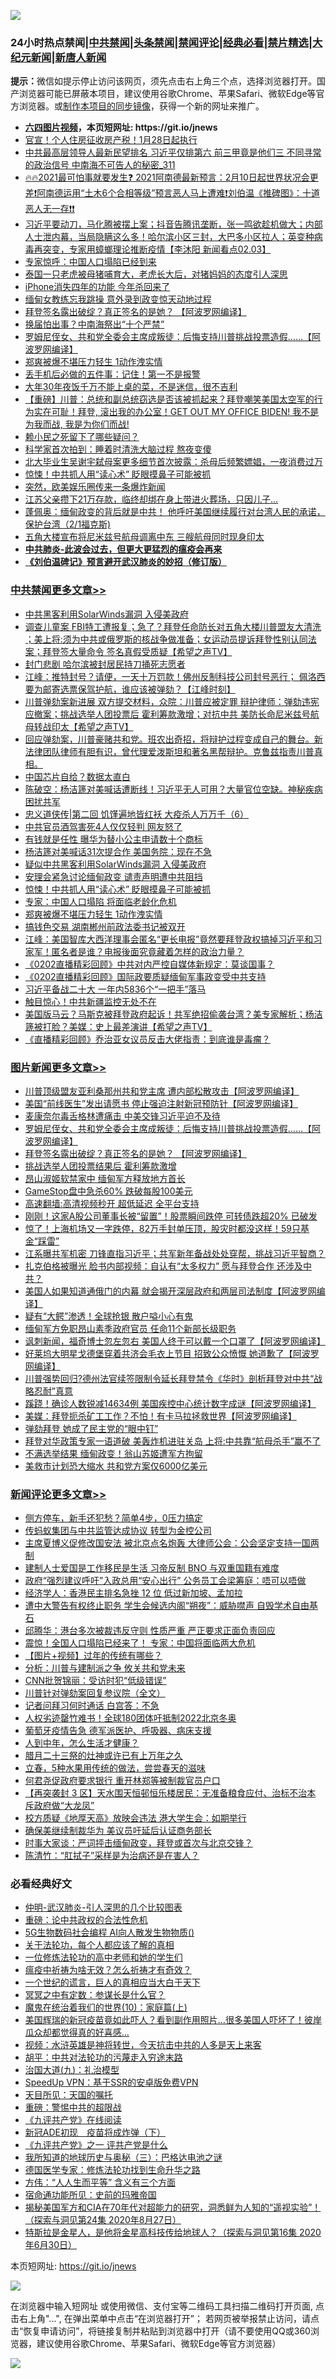 ![](https://raw.githubusercontent.com/fqnews/bnews/master/64photo/fqnews-qr.jpg)

<div id="tt">
<h3>24小时热点禁闻|<a href="#%E4%B8%AD%E5%85%B1%E7%A6%81%E9%97%BB%E6%9B%B4%E5%A4%9A%E6%96%87%E7%AB%A0">中共禁闻</a>|<a href="#%E5%9B%BE%E7%89%87%E6%96%B0%E9%97%BB%E6%9B%B4%E5%A4%9A%E6%96%87%E7%AB%A0">头条禁闻</a>|<a href="#%E6%96%B0%E9%97%BB%E8%AF%84%E8%AE%BA%E6%9B%B4%E5%A4%9A%E6%96%87%E7%AB%A0">禁闻评论|<a href="#%E5%BF%85%E7%9C%8B%E7%BB%8F%E5%85%B8%E5%A5%BD%E6%96%87">经典必看|<a href="/video.md#%E7%A6%81%E7%89%87%E7%B2%BE%E9%80%89">禁片精选</a>|<a href="https://github.com/fqnews/djy/blob/master/gb/nf1351518.md#1">大纪元新闻</a>|<a href="https://github.com/fqnews/ntdtv/blob/master/gb/prog204.md#1">新唐人新闻</a></h3>
<div><b>提示：</b>微信如提示停止访问该网页，须先点击右上角三个点，选择浏览器打开。国产浏览器可能已屏蔽本项目，建议使用谷歌Chrome、苹果Safari、微软Edge等官方浏览器。或<a href="https://github.com/fqnews/bnews/blob/master/%E5%88%B6%E4%BD%9Cgit%E7%A6%81%E9%97%BB%E9%95%9C%E5%83%8F.md">制作本项目的同步镜像</a>，获得一个新的网址来推广。</div>
<ul>
<li><b><a href="http://d1.bdrive.tk/64.mp4" target="_blank">六四图片视频</a>，本页短网址: https://git.io/jnews</b></li>
<li><a href="/lifebaike/20210203/1480355.md">官宣！个人住房征收房产税！1月28日起执行</a></li>
<li><a href="/comments/20210203/1480270.md">中共最高层领导人最新民望排名 习近平仅排第六 前三甲竟是他们三 不同寻常的政治信号 中南海不可告人的秘密_311</a></li>
<li><a href="/cbnews/20210203/1480312.md">🔥🔥2021最可怕事就要发生❓ 2021阿南德最新预言：2月10日起世界状况会更差❗阿南德运用“土木6个合相等级”预言恶人马上遭难❗刘伯温《推碑图》：十道恶人无一存❗❗</a></li>
<li><a href="/bannedvideo/20210203/1480261.md">习近平要动刀，马化腾被摆上案；抖音告腾讯垄断，张一鸣欲趁机做大；内部人士泄内幕，当局隐瞒这么多！哈尔滨小区三封，大巴多小区拉人；英变种病毒再突变，专家用蟑螂理论推断疫情【李沐阳 新闻看点02.03】</a></li>
<li><a href="/ssgc/20210203/1480268.md">专家惊呼：中国人口塌陷已经到来</a></li>
<li><a href="/funmedia/20210203/1480349.md">泰国一只老虎被母猪哺育大，老虎长大后，对猪妈妈的态度引人深思</a></li>
<li><a href="/cnnews/20210203/1480699.md">iPhone消失四年的功能 今年杀回来了</a></li>
<li><a href="/worldnews/20210203/1480282.md">缅甸女教练忘我跳操 意外录到政变惊天动地过程</a></li>
<li><a href="/topimagenews/20210203/1480482.md">拜登签名露出破绽？真正签名的是她？ 【阿波罗网编译】</a></li>
<li><a href="/cbnews/20210203/1480546.md">换届怕出事？中南海祭出“十个严禁”</a></li>
<li><a href="/topimagenews/20210203/1480723.md">罗姆尼侄女、共和党全委会主席成叛徒：后悔支持川普挑战投票造假……【阿波罗网编译】</a></li>
<li><a href="/cbnews/20210203/1480615.md">郑爽被爆不堪压力轻生 1动作洩实情</a></li>
<li><a href="/cnnews/20210203/1480604.md">丢手机后必做的五件事：记住！第一不是报警</a></li>
<li><a href="/lifebaike/20210203/1480453.md">大年30年夜饭千万不能上桌的菜，不是迷信，很不吉利</a></li>
<li><a href="/bannedvideo/20210203/1480548.md">【重磅】川普：总统和副总统窃选是否该被抓起来？拜登嘲笑美国太空军的行为实在可耻！拜登, 滚出我的办公室！GET OUT MY OFFICE BIDEN!  我不是为我而战, 我是为你们而战!</a></li>
<li><a href="/cnnews/20210203/1480557.md">赖小民之死留下了哪些疑问？</a></li>
<li><a href="/cnnews/20210203/1480265.md">科学家首次拍到：睡着时清洗大脑过程 熬夜变傻</a></li>
<li><a href="/lifebaike/20210203/1480333.md">北大毕业生吴谢宇弑母案更多细节首次披露：杀母后频繁嫖娼，一夜消费过万</a></li>
<li><a href="/cbnews/20210203/1480667.md">惊悚！中共抓人用“读心术” 眨眼摸鼻子可能被抓</a></li>
<li><a href="/yule/20210203/1480606.md">突然，欧美娱乐圈传来一条爆炸新闻</a></li>
<li><a href="/lifebaike/20210203/1480334.md">江苏父亲攒下21万存款，临终却绑在身上带进火葬场，只因儿子...</a></li>
<li><a href="/bannedvideo/20210203/1480495.md">蓬佩奥：缅甸政变的背后就是中共！ 他呼吁美国继续履行对台湾人民的承诺，保护台湾（2/1福克斯)</a></li>
<li><a href="/headline/20210203/1480582.md">五角大楼宣布将尼米兹号航母调离中东 三艘航母同时现身印太</a></li>
<li><b><a href="/comments/20200211/1275071.md" target="_blank">中共肺炎-此波会过去，但更大更猛烈的瘟疫会再来</a></b></li>
<li><b><a href="/comments/20200207/1272816.md" target="_blank">《刘伯温碑记》预言避开武汉肺炎的妙招（修订版）</a></b></li>
</ul>
</div>

<div class="catlist">
<h3><a href="/cbnews/" target="_blank">中共禁闻</a><span><a href="/cbnews/" target="_blank" rel="nofollow">更多文章>></a></span></h3>
<ul>
<li><a href="/cbnews/20210204/1480938.md" target="_blank">中共黑客利用SolarWinds漏洞 入侵美政府</a></li>
<li><a href="/cbnews/20210204/1480928.md" target="_blank">调查儿童案  FBI特工遭报复；急了？拜登任命防长对五角大楼川普盟友大清洗 ；美上将:须为中共或俄罗斯的核战争做准备；女运动员提诉拜登性别认同法案；拜登签大量命令 签名真假受质疑【希望之声TV】</a></li>
<li><a href="/cbnews/20210203/1480861.md" target="_blank">封门悲剧 哈尔滨被封居民持刀捅死志愿者</a></li>
<li><a href="/cbnews/20210203/1480858.md" target="_blank">江峰：推特封号？请便，一天十万罚款！佛州反制科技公司封号恶行； 佩洛西要为邮寄选票保驾护航，谁应该被弹劾？【江峰时刻】</a></li>
<li><a href="/cbnews/20210203/1480786.md" target="_blank">川普弹劾案新进展 双方提交材料，众院：川普应被定罪 辩护律师：弹劾违宪应撤案；挑战选举人团投票后 霍利筹款激增；对抗中共 美防长命尼米兹号航母转战印太【希望之声TV】</a></li>
<li><a href="/cbnews/20210203/1480774.md" target="_blank">回应弹劾案，川普豪赌共和党。班农出奇招，将辩护过程变成自己的舞台。新法律团队律师有胆有识，曾代理爱泼斯坦和著名黑帮辩护。克鲁兹指责川普真相。</a></li>
<li><a href="/cbnews/20210203/1480751.md" target="_blank">中国芯片自给？数据太直白</a></li>
<li><a href="/cbnews/20210203/1480745.md" target="_blank">陈破空：杨洁篪对美喊话遭断线！习近平无人可用？大量官位空缺。神秘疾病困扰共军</a></li>
<li><a href="/cbnews/20210203/1480653.md" target="_blank">忠义道侠传|第二回 饥馑遍地皆红袄 大疫杀人万万千（6）</a></li>
<li><a href="/cbnews/20210203/1480737.md" target="_blank">中共官员酒驾害死4人仅仅轻判 网友怒了</a></li>
<li><a href="/cbnews/20210203/1480696.md" target="_blank">有钱就是任性 曝华为替小公主申请数十个商标</a></li>
<li><a href="/cbnews/20210203/1480680.md" target="_blank">杨洁篪对美喊话31次提合作 美国务院：现在不急</a></li>
<li><a href="/cbnews/20210203/1480669.md" target="_blank">疑似中共黑客利用SolarWinds漏洞 入侵美政府</a></li>
<li><a href="/cbnews/20210203/1480668.md" target="_blank">安理会紧急讨论缅甸政变 谴责声明遭中共阻挡</a></li>
<li><a href="/cbnews/20210203/1480667.md" target="_blank">惊悚！中共抓人用“读心术” 眨眼摸鼻子可能被抓</a></li>
<li><a href="/cbnews/20210203/1480631.md" target="_blank">专家：中国人口塌陷 将面临老龄化危机</a></li>
<li><a href="/cbnews/20210203/1480615.md" target="_blank">郑爽被爆不堪压力轻生 1动作洩实情</a></li>
<li><a href="/cbnews/20210203/1480614.md" target="_blank">搞钱色交易 湖南郴州前政法委书记被双开</a></li>
<li><a href="/cbnews/20210203/1480612.md" target="_blank">江峰：美国智库大西洋理事会匿名“更长电报”竟然要拜登政权搞掉习近平和习家军！匿名者是谁？电报後面究竟藏着怎样的政治力量？</a></li>
<li><a href="/cbnews/20210203/1480602.md" target="_blank">《0202直播精彩回顾》中共对内严控自媒体新规定：莫谈国事？</a></li>
<li><a href="/cbnews/20210203/1480595.md" target="_blank">《0202直播精彩回顾》国际政要质疑缅甸军事政变受中共支持</a></li>
<li><a href="/cbnews/20210203/1480594.md" target="_blank">习近平备战二十大 一年内5836个“一把手”落马</a></li>
<li><a href="/cbnews/20210203/1480559.md" target="_blank">触目惊心！中共新疆监控无处不在</a></li>
<li><a href="/cbnews/20210203/1480554.md" target="_blank">美国版马云？马斯克被拜登政府起诉！共军绝招偷袭台湾？美专家解析；杨洁篪被打脸？美媒：史上最差演讲【希望之声TV】</a></li>
<li><a href="/cbnews/20210203/1480553.md" target="_blank">《直播精彩回顾》乔治亚女议员反击大佬指责：到底谁是毒瘤？</a></li>

</ul>
</div>
<div class="catlist">
<h3><a href="/topimagenews/" target="_blank">图片新闻</a><span><a href="/topimagenews/" target="_blank" rel="nofollow">更多文章>></a></span></h3>
<ul>
<li><a href="/topimagenews/20210203/1480843.md" target="_blank">川普顶级盟友亚利桑那州共和党主席 遭内部松散攻击【阿波罗网编译】</a></li>
<li><a href="/topimagenews/20210203/1480749.md" target="_blank">美国“前线医生”发出请愿书 停止强迫注射新冠预防针【阿波罗网编译】</a></li>
<li><a href="/topimagenews/20210203/1480748.md" target="_blank">麦康奈尔毒舌格林遭痛击 中美交锋习近平迫不及待</a></li>
<li><a href="/topimagenews/20210203/1480723.md" target="_blank">罗姆尼侄女、共和党全委会主席成叛徒：后悔支持川普挑战投票造假……【阿波罗网编译】</a></li>
<li><a href="/topimagenews/20210203/1480482.md" target="_blank">拜登签名露出破绽？真正签名的是她？ 【阿波罗网编译】</a></li>
<li><a href="/topimagenews/20210203/1480377.md" target="_blank">挑战选举人团投票结果后 霍利筹款激增</a></li>
<li><a href="/topimagenews/20210203/1480205.md" target="_blank">昂山淑姬软禁家中 缅甸军方释放地方首长</a></li>
<li><a href="/topimagenews/20210203/1480192.md" target="_blank">GameStop盘中急杀60% 跌破每股100美元</a></li>
<li><a href="/comments/20210202/1479954.md" target="_blank">高速翻墙:高清视频秒开 超低延迟 全平台支持</a></li>
<li><a href="/topimagenews/20210202/1479880.md" target="_blank">刚刚！这家A股公司董事长被“留置”！股票瞬间跌停 可转债跌超20% 已破发</a></li>
<li><a href="/topimagenews/20210202/1479879.md" target="_blank">惊了！上海机场又一字跌停，82万手封单压顶，股灾时都没这样！59只基金“踩雷”</a></li>
<li><a href="/topimagenews/20210202/1479708.md" target="_blank">江系曝共军机密 刀锋直指习近平；共军新年备战处处穿帮，挑战习近平智商？</a></li>
<li><a href="/topimagenews/20210202/1479667.md" target="_blank">扎克伯格被曝光 脸书内部视频：自认有“太多权力” 愿与拜登合作 还涉及中共？</a></li>
<li><a href="/topimagenews/20210202/1479544.md" target="_blank">美国人如果知道通俄门的内幕 就会揭开深层政府和两层司法制度【阿波罗网编译】</a></li>
<li><a href="/topimagenews/20210202/1479491.md" target="_blank">疑有“大鳄”渗透！全球抢银 散户嗌小心有鬼</a></li>
<li><a href="/topimagenews/20210202/1479451.md" target="_blank">缅甸军方免职昂山素季政府官员 任命11个新部长级职务</a></li>
<li><a href="/topimagenews/20210201/1479276.md" target="_blank">讽刺新闻，福奇博士忽左忽右 美国人终于可以戴一个口罩了【阿波罗网编译】</a></li>
<li><a href="/topimagenews/20210201/1479250.md" target="_blank">好莱坞大明星戈德堡穿着共济会毛衣上节目 招致公众愤慨 她道歉了【阿波罗网编译】</a></li>
<li><a href="/topimagenews/20210201/1479236.md" target="_blank">川普强势回归?德州法官续签限制令延长拜登禁令《华时》剖析拜登对中共“战略忍耐”真意</a></li>
<li><a href="/topimagenews/20210201/1479128.md" target="_blank">蹊跷！确诊人数锐减14634例 美国疾控中心统计数字成谜【阿波罗网编译】</a></li>
<li><a href="/topimagenews/20210201/1479046.md" target="_blank">美媒：拜登扼杀矿工工作？不怕！有卡马拉拯救世界【阿波罗网编译】</a></li>
<li><a href="/topimagenews/20210201/1478907.md" target="_blank">弹劾拜登 她成了民主党的“眼中钉”</a></li>
<li><a href="/topimagenews/20210201/1478874.md" target="_blank">拜登对华政策专家一语道破 美轰炸机进驻关岛 上将:中共靠“航母杀手”赢不了</a></li>
<li><a href="/topimagenews/20210201/1478873.md" target="_blank">不满选举结果 缅甸政变！翁山苏姬遭军方拘留</a></li>
<li><a href="/topimagenews/20210201/1478808.md" target="_blank">美救市计划恐大缩水 共和党方案仅6000亿美元</a></li>

</ul>
</div>
<div class="catlist">
<h3><a href="/comments/" target="_blank">新闻评论</a><span><a href="/comments/" target="_blank" rel="nofollow">更多文章>></a></span></h3>
<ul>
<li><a href="/comments/20210204/1480937.md" target="_blank">侧方停车，新手还犯愁？简单4步，0压力搞定</a></li>
<li><a href="/comments/20210204/1480924.md" target="_blank">传蚂蚁集团与中共监管达成协议 转型为金控公司</a></li>
<li><a href="/comments/20210204/1480922.md" target="_blank">主席夏博义促修改国安法 被北京点名炮轰 大律师公会：公会坚定支持一国两制</a></li>
<li><a href="/comments/20210204/1480921.md" target="_blank">建制人士爱国是工作移民是生活 习帝反制 BNO 与双重国籍有难度</a></li>
<li><a href="/comments/20210204/1480920.md" target="_blank">政府“强烈建议呼吁”入政总用“安心出行” 公务员工会梁筹庭：唔可以唔做</a></li>
<li><a href="/comments/20210204/1480919.md" target="_blank">经济学人：香港民主排名急挫 12 位 低过新加坡、孟加拉</a></li>
<li><a href="/comments/20210204/1480918.md" target="_blank">遭中大警告有权终止职务 学生会候选内阁“朔夜”：威胁噤声 自毁学术自由基石</a></li>
<li><a href="/comments/20210204/1480917.md" target="_blank">邱腾华：港台多次被裁违反守则 性质严重 严正要求正面负责回应</a></li>
<li><a href="/comments/20210204/1480916.md" target="_blank">震惊！全国人口塌陷已经来了！ 专家：中国将面临两大危机</a></li>
<li><a href="/comments/20210204/1480915.md" target="_blank">【图片+视频】过年的传统有哪些？</a></li>
<li><a href="/comments/20210204/1480906.md" target="_blank">分析：川普与建制派之争 攸关共和党未来</a></li>
<li><a href="/comments/20210204/1480905.md" target="_blank">CNN批贺锦丽：受访时犯“低级错误”</a></li>
<li><a href="/comments/20210204/1480901.md" target="_blank">川普针对弹劾案回复参议院（全文）</a></li>
<li><a href="/comments/20210204/1480900.md" target="_blank">记者问拜习何时通话 白宫答：不急</a></li>
<li><a href="/comments/20210204/1480899.md" target="_blank">人权劣迹罄竹难书！全球180团体吁抵制2022北京冬奥</a></li>
<li><a href="/comments/20210204/1480893.md" target="_blank">葡萄牙疫情告急 德军派医护、呼吸器、病床支援</a></li>
<li><a href="/comments/20210204/1480884.md" target="_blank">人到中年，怎么生活才健康？</a></li>
<li><a href="/comments/20210204/1480883.md" target="_blank">腊月二十三祭的灶神或许已有上万年之久</a></li>
<li><a href="/comments/20210204/1480882.md" target="_blank">立春，5种水果用传统的做法，尝尝春天的滋味</a></li>
<li><a href="/comments/20210204/1480864.md" target="_blank">何君尧促政府要求银行 重开林郑等被制裁官员户口</a></li>
<li><a href="/comments/20210204/1480863.md" target="_blank">【再突袭封 3 区】天水围天恒邨恒乐楼居民：无准备粮食应付、治标不治本 斥政府做“大龙凤”</a></li>
<li><a href="/comments/20210204/1480862.md" target="_blank">校方质疑《地厚天高》放映会违法 港大学生会：如期举行</a></li>
<li><a href="/comments/20210203/1480847.md" target="_blank">确保美继续制裁华为 美议员吁延后认证商务部长</a></li>
<li><a href="/comments/20210203/1480828.md" target="_blank">时事大家谈：严词抨击缅甸政变，拜登或首次与北京交锋？</a></li>
<li><a href="/comments/20210203/1480804.md" target="_blank">陈清竹：“肛拭子”采样是为治病还是在害人？</a></li>

</ul>
</div>

<div class="catlist">
<h3>必看经典好文</h3>
<ul>
<li><a href="/comments/20200620/1347687.md" target="_blank">仲明-武汉肺炎-引人深思的几个比较图表</a></li>
<li><a href="/comments/20200705/783271.md" target="_blank">重磅：论中共政权的合法性危机</a></li>
<li><a href="/topimagenews/20200527/1335347.md" target="_blank">5G生物数码社会编程 AI向人散发生物物质()</a></li>
<li><a href="/topimagenews/20161125/619230.md" target="_blank">关于法轮功，每个人都应该了解的真相</a></li>
<li><a href="/cbnews/20200702/1354550.md" target="_blank">一位修炼法轮功的高中老师和她的学生们</a></li>
<li><a href="/comments/20200502/1322275.md" target="_blank">瘟疫中祈祷为啥无效？怎么祈祷才有奇效？</a></li>
<li><a href="/comments/20200621/1348067.md" target="_blank">一个世纪的谎言，巨人的真相应当大白于天下</a></li>
<li><a href="/tculture/20200812/1378929.md" target="_blank">冥冥之中有定数：参谋长是什么官？</a></li>
<li><a href="/topimagenews/20180529/950153.md" target="_blank">魔鬼在统治着我们的世界(10)：家庭篇(上)</a></li>
<li><a href="/comments/20201215/1447764.md" target="_blank">美国辉瑞的新冠疫苗竟如此吓人？看到副作用照片…很多美国人吓坏了！彼岸瓜众却都觉得真的好喜感…</a></li>
<li><a href="/comments/20200623/1273653.md" target="_blank">视频：水浒英雄是神将转世，今天抗击中共的人多是天上来客</a></li>
<li><a href="/cbnews/20200720/1363328.md" target="_blank">胡平：中共对法轮功的污蔑走入穷途末路</a></li>
<li><a href="/cbnews/20180315/914943.md" target="_blank">治国大道(九)：礼治模型</a></li>
<li><a href="/cbnews/20191226/1241739.md" target="_blank">SpeedUp VPN：基于SSR的安卓版免费VPN</a></li>
<li><a href="/tculture/20180919/1000196.md" target="_blank">天目所见：天国的嘱托</a></li>
<li><a href="/comments/20200717/1362287.md" target="_blank">重磅：警惕中共的超限战</a></li>
<li><a href="/bookonline/20131116/201057.md" target="_blank">《九评共产党》在线阅读</a></li>
<li><a href="/headline/20200908/1392940.md" target="_blank">新冠ADE初现　疫苗将成炸弹（下）</a></li>
<li><a href="/bookonline/20131116/201056.md" target="_blank">《九评共产党》之一 评共产党是什么</a></li>
<li><a href="/tculture/xiulian/20170726/797589.md" target="_blank">我所知道的地球历史与奥秘（三）：巴格达电池之谜</a></li>
<li><a href="/comments/20200607/783186.md" target="_blank">德国医学专家：修炼法轮功找到生命升华之路</a></li>
<li><a href="/comments/20200720/1363377.md" target="_blank">方伟：“人人生而平等” 含义有三个方面</a></li>
<li><a href="/cbnews/20180711/970353.md" target="_blank">宿命通功能所见：史前的玛雅帝国</a></li>
<li><a href="/cbnews/20200828/1386804.md" target="_blank">揭秘美国军方和CIA在70年代对超能力的研究，洞悉鲜为人知的“遥视实验”！（探索与洞见第24集 2020年8月27日）</a></li>
<li><a href="/comments/20200712/1359460.md" target="_blank">特斯拉是金星人，是他将金星高科技传给地球人？（探索与洞见第16集 2020年6月30日）</a></li>

</ul>
</div>

本页短网址: https://git.io/jnews

![](https://raw.githubusercontent.com/fqnews/bnews/master/64photo/fqnews-qr.jpg)

在浏览器中输入短网址 或使用微信、支付宝等二维码工具扫描二维码打开页面, 点击右上角"...", 在弹出菜单中点击“在浏览器打开”； 若网页被举报禁止访问，请点击“恢复申请访问”，将链接复制并粘贴到浏览器中打开（请不要使用QQ或360浏览器，建议使用谷歌Chrome、苹果Safari、微软Edge等官方浏览器）

![](https://raw.githubusercontent.com/fqnews/bnews/master/64photo/wx.jpg)